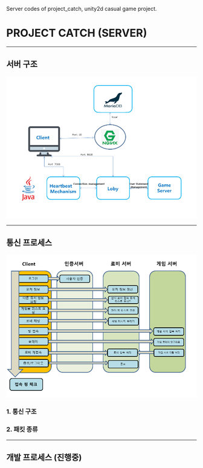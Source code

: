 Server codes of project_catch, unity2d casual game project.

# PROJECT CATCH (SERVER)

-----
## 서버 구조
<center><img src="https://github.com/HeejeongKateJung/Project_catch_server/blob/master/image_readme/server_structure.PNG" width="600px"></center>

-----
## 통신 프로세스

<center><img src="https://github.com/HeejeongKateJung/Project_catch_server/blob/master/image_readme/game_process.PNG" width="600px"></center>

### 1. 통신 구조
### 2. 패킷 종류

-----
## 개발 프로세스 (진행중)


